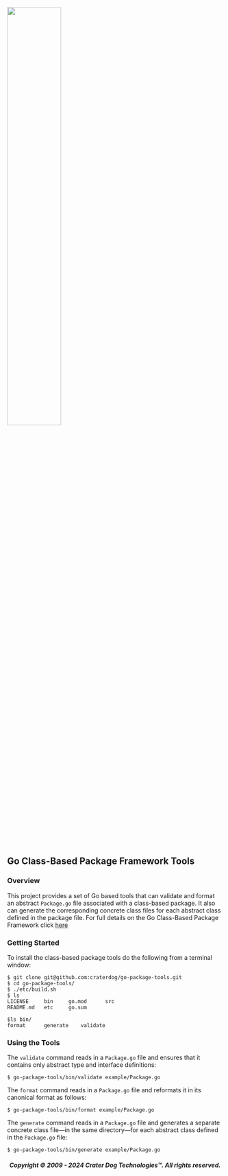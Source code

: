 <img src="https://craterdog.com/images/CraterDog.png" width="50%">

## Go Class-Based Package Framework Tools

### Overview
This project provides a set of Go based tools that can validate and format an
abstract `Package.go` file associated with a class-based package.  It also can
generate the corresponding concrete class files for each abstract class defined
in the package file.  For full details on the Go Class-Based Package Framework
click [here](https://github.com/craterdog/go-package-framework/wiki)

### Getting Started
To install the class-based package tools do the following from a terminal
window:
```
$ git clone git@github.com:craterdog/go-package-tools.git
$ cd go-package-tools/
$ ./etc/build.sh
$ ls
LICENSE		bin		go.mod		src
README.md	etc		go.sum

$ls bin/
format		generate	validate
```

### Using the Tools
The `validate` command reads in a `Package.go` file and ensures that it contains
only abstract type and interface definitions:
```
$ go-package-tools/bin/validate example/Package.go
```

The `format` command reads in a `Package.go` file and reformats it in its
canonical format as follows:
```
$ go-package-tools/bin/format example/Package.go
```

The `generate` command reads in a `Package.go` file and generates a separate
concrete class file—in the same directory—for each abstract class defined in the
`Package.go` file:
```
$ go-package-tools/bin/generate example/Package.go
```

<H5 align="center"> Copyright © 2009 - 2024  Crater Dog Technologies™. All rights reserved. </H5>
